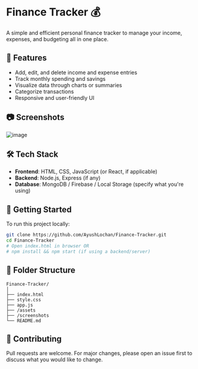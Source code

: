 
# Finance Tracker 💰

A simple and efficient personal finance tracker to manage your income, expenses, and budgeting all in one place.

## 🚀 Features

- Add, edit, and delete income and expense entries
- Track monthly spending and savings
- Visualize data through charts or summaries
- Categorize transactions
- Responsive and user-friendly UI

## 📷 Screenshots

![image](https://github.com/user-attachments/assets/e747b757-e67b-406d-ae85-3992afe36e42)


## 🛠️ Tech Stack

- **Frontend**: HTML, CSS, JavaScript (or React, if applicable)
- **Backend**: Node.js, Express (if any)
- **Database**: MongoDB / Firebase / Local Storage (specify what you're using)

## 🏁 Getting Started

To run this project locally:

```bash
git clone https://github.com/AyushLochan/Finance-Tracker.git
cd Finance-Tracker
# Open index.html in browser OR
# npm install && npm start (if using a backend/server)
````

## 📂 Folder Structure

```
Finance-Tracker/
│
├── index.html
├── style.css
├── app.js
├── /assets
├── /screenshots
└── README.md
```

## 🙌 Contributing

Pull requests are welcome. For major changes, please open an issue first to discuss what you would like to change.
